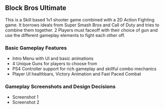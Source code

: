 ## Block Bros Ultimate  

This is a Skill based 1v1 shooter game combined with a 2D Action Fighting game. It borrows ideals from Super Smash Bros and Call of Duty and tries to combine them together. 2 Players must faceoff with their choice of gun and use the different gameplay elements to
fight each other off. 

### Basic Gameplay Features
- Intro Menu with UI and basic animations
- 4 Unique Guns for players to choose from
- PS4 Controller support for rich gameplay and skillful combo mechanics
- Player UI healthbars, Victory Animation and Fast Paced Combat

### Gameplay Screenshots and Design Decisions

- Screenshot 1
- Screenshot 2
